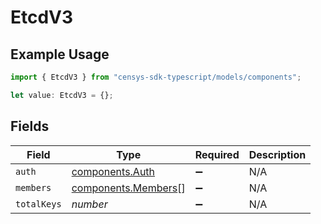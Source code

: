 # EtcdV3

## Example Usage

```typescript
import { EtcdV3 } from "censys-sdk-typescript/models/components";

let value: EtcdV3 = {};
```

## Fields

| Field                                                      | Type                                                       | Required                                                   | Description                                                |
| ---------------------------------------------------------- | ---------------------------------------------------------- | ---------------------------------------------------------- | ---------------------------------------------------------- |
| `auth`                                                     | [components.Auth](../../models/components/auth.md)         | :heavy_minus_sign:                                         | N/A                                                        |
| `members`                                                  | [components.Members](../../models/components/members.md)[] | :heavy_minus_sign:                                         | N/A                                                        |
| `totalKeys`                                                | *number*                                                   | :heavy_minus_sign:                                         | N/A                                                        |